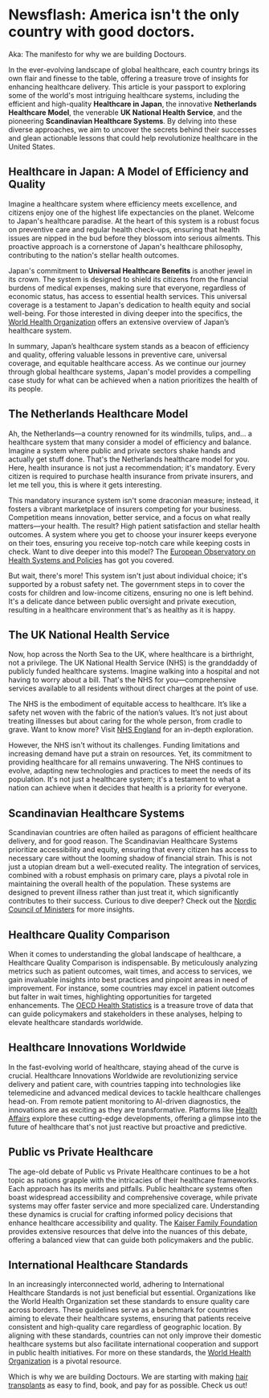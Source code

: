 # Newsflash: America isn't the only country with good doctors.
Aka: The manifesto for why we are building Doctours.

In the ever-evolving landscape of global healthcare, each country brings its own flair and finesse to the table, offering a treasure trove of insights for enhancing healthcare delivery. This article is your passport to exploring some of the world's most intriguing healthcare systems, including the efficient and high-quality **Healthcare in Japan**, the innovative **Netherlands Healthcare Model**, the venerable **UK National Health Service**, and the pioneering **Scandinavian Healthcare Systems**. By delving into these diverse approaches, we aim to uncover the secrets behind their successes and glean actionable lessons that could help revolutionize healthcare in the United States.

## Healthcare in Japan: A Model of Efficiency and Quality

Imagine a healthcare system where efficiency meets excellence, and citizens enjoy one of the highest life expectancies on the planet. Welcome to Japan's healthcare paradise. At the heart of this system is a robust focus on preventive care and regular health check-ups, ensuring that health issues are nipped in the bud before they blossom into serious ailments. This proactive approach is a cornerstone of Japan's healthcare philosophy, contributing to the nation's stellar health outcomes.

Japan's commitment to **Universal Healthcare Benefits** is another jewel in its crown. The system is designed to shield its citizens from the financial burdens of medical expenses, making sure that everyone, regardless of economic status, has access to essential health services. This universal coverage is a testament to Japan's dedication to health equity and social well-being. For those interested in diving deeper into the specifics, the [World Health Organization](https://www.who.int) offers an extensive overview of Japan’s healthcare system.

In summary, Japan’s healthcare system stands as a beacon of efficiency and quality, offering valuable lessons in preventive care, universal coverage, and equitable healthcare access. As we continue our journey through global healthcare systems, Japan's model provides a compelling case study for what can be achieved when a nation prioritizes the health of its people.

## The Netherlands Healthcare Model

Ah, the Netherlands—a country renowned for its windmills, tulips, and... a healthcare system that many consider a model of efficiency and balance. Imagine a system where public and private sectors shake hands and actually get stuff done. That's the Netherlands healthcare model for you. Here, health insurance is not just a recommendation; it's mandatory. Every citizen is required to purchase health insurance from private insurers, and let me tell you, this is where it gets interesting.

This mandatory insurance system isn't some draconian measure; instead, it fosters a vibrant marketplace of insurers competing for your business. Competition means innovation, better service, and a focus on what really matters—your health. The result? High patient satisfaction and stellar health outcomes. A system where you get to choose your insurer keeps everyone on their toes, ensuring you receive top-notch care while keeping costs in check. Want to dive deeper into this model? The [European Observatory on Health Systems and Policies](https://www.euro.who.int/en/about-us/partners/observatory) has got you covered.

But wait, there's more! This system isn't just about individual choice; it's supported by a robust safety net. The government steps in to cover the costs for children and low-income citizens, ensuring no one is left behind. It's a delicate dance between public oversight and private execution, resulting in a healthcare environment that's as healthy as it is happy.

## The UK National Health Service

Now, hop across the North Sea to the UK, where healthcare is a birthright, not a privilege. The UK National Health Service (NHS) is the granddaddy of publicly funded healthcare systems. Imagine walking into a hospital and not having to worry about a bill. That's the NHS for you—comprehensive services available to all residents without direct charges at the point of use.

The NHS is the embodiment of equitable access to healthcare. It’s like a safety net woven with the fabric of the nation’s values. It’s not just about treating illnesses but about caring for the whole person, from cradle to grave. Want to know more? Visit [NHS England](https://www.england.nhs.uk) for an in-depth exploration.

However, the NHS isn't without its challenges. Funding limitations and increasing demand have put a strain on resources. Yet, its commitment to providing healthcare for all remains unwavering. The NHS continues to evolve, adapting new technologies and practices to meet the needs of its population. It's not just a healthcare system; it's a testament to what a nation can achieve when it decides that health is a priority for everyone.

## Scandinavian Healthcare Systems

Scandinavian countries are often hailed as paragons of efficient healthcare delivery, and for good reason. The Scandinavian Healthcare Systems prioritize accessibility and equity, ensuring that every citizen has access to necessary care without the looming shadow of financial strain. This is not just a utopian dream but a well-executed reality. The integration of services, combined with a robust emphasis on primary care, plays a pivotal role in maintaining the overall health of the population. These systems are designed to prevent illness rather than just treat it, which significantly contributes to their success. Curious to dive deeper? Check out the [Nordic Council of Ministers](https://www.norden.org/en) for more insights.

## Healthcare Quality Comparison

When it comes to understanding the global landscape of healthcare, a Healthcare Quality Comparison is indispensable. By meticulously analyzing metrics such as patient outcomes, wait times, and access to services, we gain invaluable insights into best practices and pinpoint areas in need of improvement. For instance, some countries may excel in patient outcomes but falter in wait times, highlighting opportunities for targeted enhancements. The [OECD Health Statistics](https://www.oecd.org/health/) is a treasure trove of data that can guide policymakers and stakeholders in these analyses, helping to elevate healthcare standards worldwide.

## Healthcare Innovations Worldwide

In the fast-evolving world of healthcare, staying ahead of the curve is crucial. Healthcare Innovations Worldwide are revolutionizing service delivery and patient care, with countries tapping into technologies like telemedicine and advanced medical devices to tackle healthcare challenges head-on. From remote patient monitoring to AI-driven diagnostics, the innovations are as exciting as they are transformative. Platforms like [Health Affairs](https://www.healthaffairs.org) explore these cutting-edge developments, offering a glimpse into the future of healthcare that's not just reactive but proactive and predictive.

## Public vs Private Healthcare

The age-old debate of Public vs Private Healthcare continues to be a hot topic as nations grapple with the intricacies of their healthcare frameworks. Each approach has its merits and pitfalls. Public healthcare systems often boast widespread accessibility and comprehensive coverage, while private systems may offer faster service and more specialized care. Understanding these dynamics is crucial for crafting informed policy decisions that enhance healthcare accessibility and quality. The [Kaiser Family Foundation](https://www.kff.org) provides extensive resources that delve into the nuances of this debate, offering a balanced view that can guide both policymakers and the public.

## International Healthcare Standards

In an increasingly interconnected world, adhering to International Healthcare Standards is not just beneficial but essential. Organizations like the World Health Organization set these standards to ensure quality care across borders. These guidelines serve as a benchmark for countries aiming to elevate their healthcare systems, ensuring that patients receive consistent and high-quality care regardless of geographic location. By aligning with these standards, countries can not only improve their domestic healthcare systems but also facilitate international cooperation and support in public health initiatives. For more on these standards, the [World Health Organization](https://www.who.int) is a pivotal resource.

Which is why we are building Doctours. We are starting with making [hair transplants](https://www.doctours.health) as easy to find, book, and pay for as possible. Check us out!
